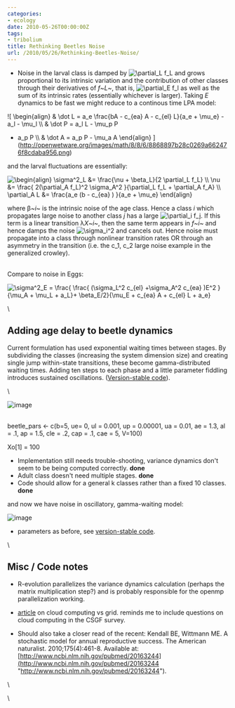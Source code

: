 ```yaml
---
categories:
- ecology
date: 2010-05-26T00:00:00Z
tags:
- tribolium
title: Rethinking Beetles Noise
url: /2010/05/26/Rethinking-Beetles-Noise/
---
```


-   Noise in the larval class is damped by ![ \\partial\_L f\_L
    ](http://openwetware.org/images/math/d/0/8/d084393ee59f54a76685ec96a58d5713.png)
    and grows proportional to its intrinsic variation and the
    contribution of other classes through their derivatives of *f*~*L*~,
    that is, ![ \\partial\_E f\_l
    ](http://openwetware.org/images/math/0/8/c/08c6845f4c466dddff7c0cf1d0c9bdd9.png)
    as well as the sum of its intrinsic rates (essentially whichever is
    larger). Taking *E* dynamics to be fast we might reduce to a
    continous time LPA model:

![ \\begin{align} & \\dot L = a\_e \\frac{bA - c\_{ea} A - c\_{el}
L}{a\_e + \\mu\_e} - a\_l - \\mu\_l \\\\ & \\dot P = a\_l L - \\mu\_p P
- a\_p P \\\\ & \\dot A = a\_p P - \\mu\_a A \\end{align}
](http://openwetware.org/images/math/8/8/6/8868897b28c0269a662476f8cdaba956.png)

and the larval fluctuations are essentially:

![ \\begin{align} \\sigma\^2\_L &= \\frac{\\nu + \\beta\_L}{2
\\partial\_L f\_L} \\\\ \\nu &= \\frac{ 2(\\partial\_A f\_L)\^2
\\sigma\_A\^2 }{\\partial\_L f\_L + \\partial\_A f\_A} \\\\ \\partial\_A
L &= \\frac{a\_e (b - c\_{ea} ) }{a\_e + \\mu\_e} \\end{align}
](http://openwetware.org/images/math/0/b/2/0b28c653e98e1add40660bcfa8397dfa.png)

where β~*i*~ is the intrinsic noise of the age class. Hence a class *i*
which propagates large noise to another class *j* has a large ![
\\partial\_i f\_j
](http://openwetware.org/images/math/7/b/e/7be2b5af5d2cc89a7191b64172d0111a.png).
If this term is a linear transition λ*X*~*i*~, then the same term
appears in *f*~*i*~ and hence damps the noise ![ \\sigma\_i\^2
](http://openwetware.org/images/math/8/5/8/858533c45c5df12a7e743e031638f296.png)
and cancels out. Hence noise must propagate into a class through
nonlinear transition rates OR through an asymmetry in the transition
(i.e. the c\_1, c\_2 large noise example in the generalized crowley).

\
 Compare to noise in Eggs:

![ \\sigma\^2\_E = \\frac{ \\frac{ (\\sigma\_L\^2 c\_{el} +\\sigma\_A\^2
c\_{ea} )E\^2 }{\\mu\_A + \\mu\_L + a\_L}+ \\beta\_E/2}{\\mu\_E +
c\_{ea} A + c\_{el} L + a\_e}
](http://openwetware.org/images/math/c/b/4/cb43757c3eeb52669b9771261087ddd2.png)

\

Adding age delay to beetle dynamics
-----------------------------------

Current formulation has used exponential waiting times between stages.
By subdividing the classes (increasing the system dimension size) and
creating single jump within-state transitions, these become
gamma-distributed waiting times. Adding ten steps to each phase and a
little parameter fiddling introduces sustained oscillations.
([Version-stable
code](http://github.com/cboettig/structured-populations/blob/a03864e0e22ae210f784f51988e9eb1812005177/R/gamma_beetles.R "http://github.com/cboettig/structured-populations/blob/a03864e0e22ae210f784f51988e9eb1812005177/R/gamma_beetles.R")).

\

![image](http://openwetware.org/images/e/e1/Age_delay.png)

\
 beetle\_pars <- c(b=5, ue= 0, ul = 0.001, up = 0.00001, ua = 0.01, ae =
1.3, al = .1, ap = 1.5, cle = .2, cap = .1, cae = 5, V=100)

Xo[1] = 100

-   Implementation still needs trouble-shooting, variance dynamics don't
    seem to be being computed correctly. **done**
-   Adult class doesn't need multiple stages. **done**
-   Code should allow for a general k classes rather than a fixed 10
    classes. **done**

and now we have noise in oscillatory, gamma-waiting model:

![image](http://openwetware.org/images/d/d2/Oscillate_noise.png)

-   parameters as before, see [version-stable
    code](http://github.com/cboettig/structured-populations/blob/0af18d6f4b63ef63ced376f0c73cec16b83c66b5/R/gamma_beetles.R "http://github.com/cboettig/structured-populations/blob/0af18d6f4b63ef63ced376f0c73cec16b83c66b5/R/gamma_beetles.R").

\

Misc / Code notes
-----------------

-   R-evolution parallelizes the variance dynamics calculation (perhaps
    the matrix multiplication step?) and is probably responsible for the
    openmp parallelization working.

-   [article](http://arxiv.org/abs/1005.2718# "http://arxiv.org/abs/1005.2718#")
    on cloud computing vs grid. reminds me to include questions on cloud
    computing in the CSGF survey.
-   Should also take a closer read of the recent: Kendall BE, Wittmann
    ME. A stochastic model for annual reproductive success. The American
    naturalist. 2010;175(4):461-8. Available at:
    [http://www.ncbi.nlm.nih.gov/pubmed/20163244](http://www.ncbi.nlm.nih.gov/pubmed/20163244 "http://www.ncbi.nlm.nih.gov/pubmed/20163244").

\

\


